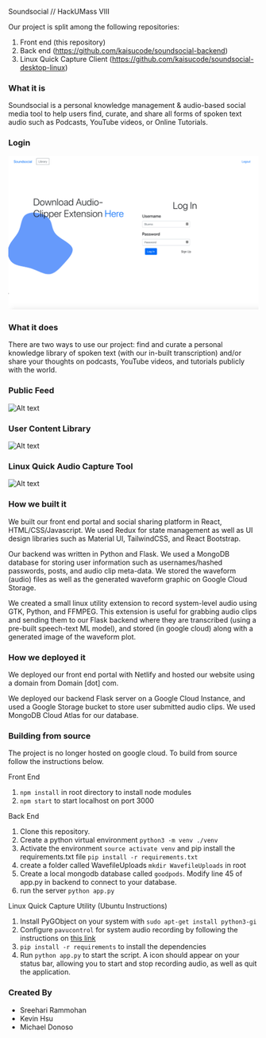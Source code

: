 Soundsocial // HackUMass VIII

Our project is split among the following repositories:
1. Front end (this repository)
2. Back end (https://github.com/kaisucode/soundsocial-backend)
3. Linux Quick Capture Client (https://github.com/kaisucode/soundsocial-desktop-linux)

### What it is
Soundsocial is a personal knowledge management & audio-based social media tool to help users find, curate, and share all forms of spoken text audio such as Podcasts, YouTube videos, or Online Tutorials.

### Login
![Alt text](src/assets/readme/login.png?raw=true "Login")

### What it does
There are two ways to use our project: find and curate a personal knowledge library of spoken text (with our in-built transcription) and/or share your thoughts on podcasts, YouTube videos, and tutorials publicly with the world. 

### Public Feed
![Alt text](src/assets/readme/Feed-gif.gif?raw=true "Soundsocial post feed")

### User Content Library
![Alt text](src/assets/readme/library.gif?raw=true "Soundsocial user content library")

### Linux Quick Audio Capture Tool
![Alt text](src/assets/readme/linux-tool.gif?raw=true "Soundsocial quick audio capture tool")


### How we built it
We built our front end portal and social sharing platform in React, HTML/CSS/Javascript. We used Redux for state management as well as UI design libraries such as Material UI, TailwindCSS, and React Bootstrap. 

Our backend was written in Python and Flask. We used a MongoDB database for storing user information such as usernames/hashed passwords, posts, and audio clip meta-data. We stored the waveform (audio) files as well as the generated waveform graphic on Google Cloud Storage.

We created a small linux utility extension to record system-level audio using GTK, Python, and FFMPEG. This extension is useful for grabbing audio clips and sending them to our Flask backend where they are transcribed (using a pre-built speech-text ML model), and stored (in google cloud) along with a generated image of the waveform plot. 

### How we deployed it

We deployed our front end portal with Netlify and hosted our website using a domain from Domain [dot] com. 

We deployed our backend Flask server on a Google Cloud Instance, and used a Google Storage bucket to store user submitted audio clips. We used MongoDB Cloud Atlas for our database. 

### Building from source
The project is no longer hosted on google cloud. To build from source follow the instructions below. 


Front End
1. ```npm install``` in root directory to install node modules
2. ```npm start``` to start localhost on port 3000

Back End
1. Clone this repository. 
2. Create a python virtual environment ```python3 -m venv ./venv```
3. Activate the environment ```source activate venv``` and pip install the requirements.txt file ```pip install -r requirements.txt```
4. create a folder called WavefileUploads ```mkdir WavefileUploads``` in root
5. Create a local mongodb database called ```goodpods```. Modify line 45 of app.py in backend to connect to your database. 
6. run the server ```python app.py```

Linux Quick Capture Utility (Ubuntu Instructions)
1. Install PyGObject on your system with `sudo apt-get install python3-gi`
2. Configure `pavucontrol` for system audio recording by following the instructions on [this link](https://askubuntu.com/a/682793)
3. `pip install -r requirements` to install the dependencies
4. Run `python app.py` to start the script. A icon should appear on your status bar, allowing you to start and stop recording audio, as well as quit the application.

### Created By
- Sreehari Rammohan
- Kevin Hsu
- Michael Donoso
